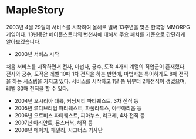 # MapleStory

2003년 4월 29일에 서비스를 시작하여 올해로 벌써 13주년을 맞은 한국형 MMORPG 게임이다. 13년동안 메이플스토리의 변천사에 대해서 주요 패치를 기준으로 간단하게 알아보겠습니다.


- 2003년 서비스 시작

처음 서비스를 시작하면서 전사, 마법사, 궁수, 도적 4가지 계열의 직업군이 존재했다. 전사와 궁수, 도적은 레벨 10때 1차 전직을 하는 반면에, 마법사는 특이하게도 8때 전직을 하는 시스템을 가지고 있다. 서비스를 시작하고 1달 쯤 뒤부터 2차전직이 생겼으며, 레벨 30때 전직을 할 수 있다. 

- 2004년 오시리아 대륙, 커닝시티 파티퀘스트, 3차 전직 등
- 2005년 루디브리엄 파티퀘스트, 파풀라투스, 아쿠아리움 등
- 2006년 오르비스 파티퀘스트, 피아누스, 리프레, 4차 전직 등
- 2007년 아리안트, 몬스터북, 해적 등
- 2008년 메이커, 패밀리, 시그너스 기사단


